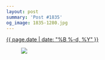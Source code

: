 ```yaml
---
layout: post
summary: 'Post #1835'
og_image: 1835-1280.jpg
---
```


<div class="post">
 <time>
  <a href="/1835">
   {{ page.date | date: "%B %-d, %Y" }}
  </a>
 </time>
 <a href="/1835">
  <figure data-taken="5/6/2024">
   <img sizes="(min-width: 700px) 50vw, calc(100vw - 2rem)" src="{{ site.assets_url }}/1835-640.jpg" srcset="{{ site.assets_url }}/1835-320.jpg 320w, {{ site.assets_url }}/1835-640.jpg 640w, {{ site.assets_url }}/1835-960.jpg 960w, {{ site.assets_url }}/1835-1280.jpg 1280w"/>
  </figure>
 </a>
</div>
